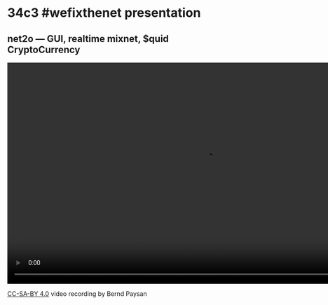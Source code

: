 # 34c3 #wefixthenet presentation #

## net2o — GUI, realtime mixnet, $quid CryptoCurrency ##

<video width="900" height="506" controls="controls">
<source src="//net2o.de/34c3/net2o-34c3-hevc.mp4" type='video/mp4; codecs="hevc, aac"'>
<source src="//net2o.de/34c3/net2o-34c3.webm" type='video/webm; codecs="vp9,opus"'>
<source src="//net2o.de/34c3/net2o-34c3.mp4" type='video/mp4; codecs="avc1.64001E, mp4a.40.2"'>
Your browser does not support the video tag.
</video>

[CC-SA-BY 4.0](https://creativecommons.org/licenses/by-sa/4.0/) video recording by Bernd Paysan
